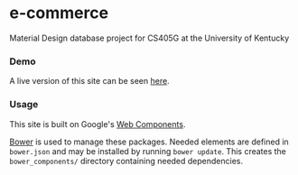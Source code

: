 # e-commerce
Material Design database project for CS405G at the University of Kentucky

### Demo
A live version of this site can be seen [here](http://ruffner.noip.me/e-commerce). 

### Usage
This site is built on Google's [Web Components](https://elements.polymer-project.org/). 

[Bower](http://bower.io/) is used to manage these packages. Needed elements are defined in ```bower.json``` and may be installed by running ```bower update```. This creates the ```bower_components/``` directory containing needed dependencies.
